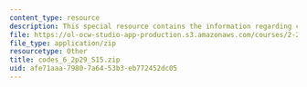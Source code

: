 ```yaml
---
content_type: resource
description: This special resource contains the information regarding codes 6.
file: https://ol-ocw-studio-app-production.s3.amazonaws.com/courses/2-29-numerical-fluid-mechanics-spring-2015/afe71aaa79807a6453b3eb772452dc05_codes_6_2p29_S15.zip
file_type: application/zip
resourcetype: Other
title: codes_6_2p29_S15.zip
uid: afe71aaa-7980-7a64-53b3-eb772452dc05
---
```


